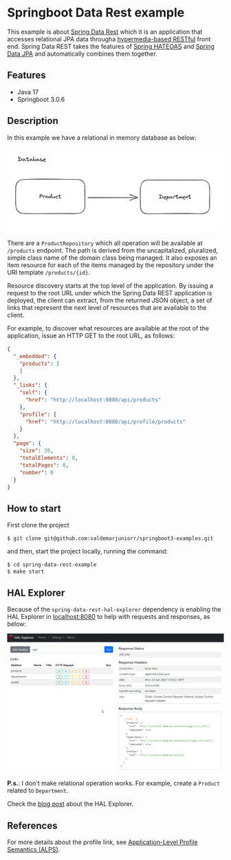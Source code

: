 # Springboot Data Rest example

This example is about [Spring Data Rest](https://docs.spring.io/spring-data/rest/docs/current/reference/html/) which it
is an application that accesses relational JPA data througha [hypermedia-based RESTful](https://spring.io/guides/gs/rest-hateoas) front end. 
Spring Data REST takes the features of [Spring HATEOAS](https://spring.io/projects/spring-hateoas) and [Spring Data JPA](https://spring.io/projects/spring-data-jpa) and automatically combines them together.

## Features

- Java 17
- Springboot 3.0.6

## Description

In this example we have a relational in memory database as below:

![data-base.png](assets%2Fdata-base.png)

There are a `ProductRepository` which all operation will be available at `/products` endpoint. The path is derived from
the uncapitalized, pluralized, simple class name of the domain class being managed. It also exposes an item resource for
each of the items managed by the repository under the URI template `/products/{id}`.

Resource discovery starts at the top level of the application. By issuing a request to the root URL under which the
Spring Data REST application is deployed, the client can extract, from the returned JSON object, a set of links that
represent the next level of resources that are available to the client.

For example, to discover what resources are available at the root of the application, issue an HTTP GET to the root URL,
as follows:

```json
{
  "_embedded": {
    "products": [
    ]
  },
  "_links": {
    "self": {
      "href": "http://localhost:8080/api/products"
    },
    "profile": {
      "href": "http://localhost:8080/api/profile/products"
    }
  },
  "page": {
    "size": 20,
    "totalElements": 0,
    "totalPages": 0,
    "number": 0
  }
}
```

## How to start

First clone the project

```
$ git clone git@github.com:valdemarjuniorr/springboot3-examples.git 
```

and then, start the project locally, running the command:

```
$ cd spring-data-rest-example
$ make start
```

## HAL Explorer
Because of the `spring-data-rest-hal-explorer` dependency is enabling the HAL Explorer in [localhost:8080](http://localhost:8080/api) to help with requests and responses, as below:

![hal-explorer.png](assets%2Fhal-explorer.png)

**P.s.**: I don't make relational operation works. For example, create a `Product` related to `Department`.

Check the [blog post](https://www.baeldung.com/spring-rest-hal) about the HAL Explorer.

## References
For more details about the profile link, see [Application-Level Profile Semantics (ALPS)](https://docs.spring.io/spring-data/rest/docs/current/reference/html/#metadata.alps).